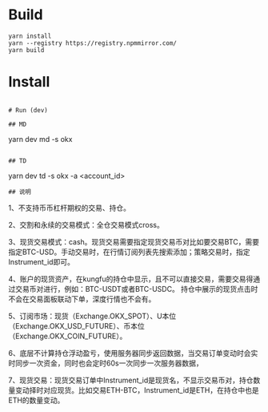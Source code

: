 # Build
```
yarn install
yarn --registry https://registry.npmmirror.com/
yarn build
```

# Install
```

# Run (dev)

## MD
```
yarn dev md -s okx
```

## TD
```
yarn dev td -s okx -a <account_id>
```
## 说明
```
1、不支持币币杠杆期权的交易、持仓。

2、交割和永续的交易模式：全仓交易模式cross。

3、现货交易模式：cash。现货交易需要指定现货交易币对比如要交易BTC，需要指定BTC-USD。手动交易时，在行情订阅列表先搜索添加；策略交易时，指定Instrument_id即可。

4、账户的现货资产，在kungfu的持仓中显示，且不可以直接交易，需要交易得通过交易币对进行，例如：BTC-USDT或者BTC-USDC。
持仓中展示的现货点击时不会在交易面板联动下单，深度行情也不会有。

5、订阅市场：现货（Exchange.OKX_SPOT）、U本位（Exchange.OKX_USD_FUTURE）、币本位（Exchange.OKX_COIN_FUTURE）。

6、底层不计算持仓浮动盈亏，使用服务器同步返回数据，当交易订单变动时会实时同步一次资金，同时也会定时60s一次同步一次服务器数据，

7、现货交易：现货交易订单中Instrument_id是现货名，不显示交易币对，持仓数量变动择时对应现货。比如交易ETH-BTC，Instrument_id是ETH，在持仓中也是ETH的数量变动。
